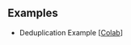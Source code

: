 ## Examples
- Deduplication Example [[Colab](https://colab.research.google.com/github/muuusiiik/AIFT_data_preprocessing/blob/main/deduplication/AIFT-deduplication.ipynb)]
